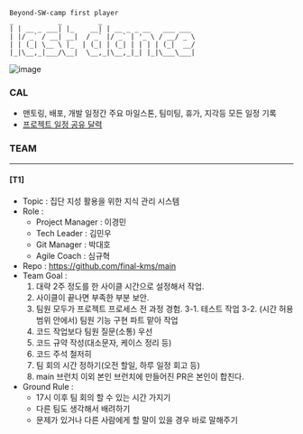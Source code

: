 ```
Beyond-SW-camp first player
_           _         _
| | __ _ ___| |_    __| | __ _ _ __   ___ ___
| |/ _` / __| __|  / _` |/ _` | '_ \ / __/ _ \
| | (_| \__ \ |_  | (_| | (_| | | | | (_|  __/
|_|\__,_|___/\__|  \__,_|\__,_|_| |_|\___\___|

```
![image](https://github.com/beyond-sw-camp/beyond-sw-camp-be01_finale_project/assets/87309910/765d9b05-cc37-46cd-bbbd-5cd4ceb2f59b)
### CAL
- 맨토링, 배포, 개발 일정간 주요 마일스톤, 팀미팅, 휴가, 지각등 모든 일정 기록
- [ 프로젝트 일정 공유 달력 ]( https://calendar.google.com/calendar/u/0?cid=NjEwOWQ2ZWY0NTA5YTYyMzBkNDQ0NmIzOTQ3NDQ5ZGZmYjAxMWRmYzU5NDgxYzk4YjA3MzNiYTBmNzQ1ZThjNUBncm91cC5jYWxlbmRhci5nb29nbGUuY29t )
  
### TEAM
----
#### [T1]
- Topic : 집단 지성 활용을 위한 지식 관리 시스템
- Role :
     - Project Manager : 이경민
     - Tech Leader : 김민우
     - Git Manager : 박대호
     - Agile Coach : 심규혁
- Repo : https://github.com/final-kms/main
- Team Goal :
     1. 대략 2주 정도를 한 사이클 시간으로 설정해서 작업.
     2. 사이클이 끝나면 부족한 부분 보안.
     3. 팀원 모두가 프로젝트 프로세스 전 과정 경험.
     3-1. 테스트 작업
     3-2. (시간 허용 범위 안에서) 팀원 기능 구현 파트 맡아 작업
     4. 코드 작업보다 팀원 질문(소통) 우선
     5. 코드 규약 작성(대소문자, 케이스 정리 등)
     6. 코드 주석 철저히
     7. 팀 회의 시간 정하기(오전 할일, 하루 일정 회고 등)
     8. main 브런치 이외 본인 브런치에 만들어진 PR은 본인이 합친다.
- Ground Rule :
     - 17시 이후 팀 회의 할 수 있는 시간 가지기
     - 다른 팀도 생각해서 배려하기
     - 문제가 있거나 다른 사람에게 할 말이 있을 경우 바로 말해주기
